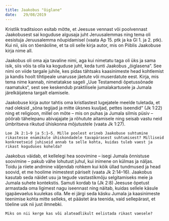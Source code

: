 ```yaml
---
title: Jaakobus "õiglane"
date:   29/08/2019
---
```


Kristlik traditsioon esitab mõtte, et Jeesuse vennast või poolvennast Jaakobusest sai koguduse algusaja juht Jeruusalemmas ning tema oli eesistuja Jeruusalemma nõupidamisel (vaata Ap 15. ptk ja ka Gl 1. ja 2. ptk). Kui nii, siis on tõenäoline, et ta oli selle kirja autor, mis on Piiblis Jaakobuse kirja nime all.

Jaakobus oli oma aja tavaline nimi, aga kui nimetatu taga oli üks ja sama isik, siis võis ta olla ka koguduse juht, keda tunti Jaakobus „õiglasena“. See nimi on viide targale juhile, kes pidas tähtsaks kaasinimeste head kohtlemist ja kandis hoolt tihtipeale unarusse jäetute või muserdatute eest. Kirja, mis tema nime kannab, nimetatakse sageli „Uue Testamendi õpetussõnade raamatuks“, sest see keskendub praktilisele jumalakartusele ja Jumala järelkäijatena targalt elamisele.

Jaakobuse kirja autor tahtis oma kristlastest lugejatele meelde tuletada, et nad oleksid „sõna tegijad ja mitte üksnes kuuljad, pettes iseendid“ (Jk 1:22) ning et religioon, millel on mõte – mis on puhas ja Jumala silmis püsiv – pöörab tähelepanu abivajajate ja rõhutute aitamisele ning seisab vastu neid ümbritseva rikutud ühiskonna mõjutustele (vaata Jk 1:27).

`Loe Jk 2:1–9 ja 5:1–5. Mille poolest erineb Jaakobuse suhtumine rikastesse enamikule ühiskondadele tavapärasest suhtumisest? Milliseid konkreetseid juhiseid annab ta selle kohta, kuidas tuleb vaest ja rikast koguduses kohelda?`

Jaakobus väidab, et kellelegi hea soovimine – isegi Jumala õnnistuse soovimine – pakub vähe lohutust juhul, kui inimene on külmas ja näljas. Toidu ja riiete andmine väljendab rohkem kui kõik üllad tundmused ja head soovid, et me hoolime inimestest päriselt (vaata Jk 2:14–16). Jaakobus kasutab seda näidet usu ja tegude vastastikmõju selgitamiseks meie ja Jumala suhete kontekstis. Samuti kordab ta (Jk 2:8) Jeesuse õpetust armastada oma ligimest nagu iseennast ning näitab, kuidas sellele käsule igapäevaelus kuulekas olla. Me ei järgi seda käsku Jumala ja kaasinimeste teenimise kohta mitte selleks, et päästet ära teenida, vaid sellepärast, et tõeline usk nii just ilmnebki.

`Miks on nii kerge kas või alateadlikult eelistada rikast vaesele?`